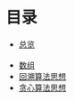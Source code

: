 # 目录

- [总览](_source/算法/总览.md)<br><br>
- [数组](_source/算法/数组.md)
- [回溯算法思想](_source/算法/回溯思想.md)
- [贪心算法思想](_source/算法/贪心思想.md)